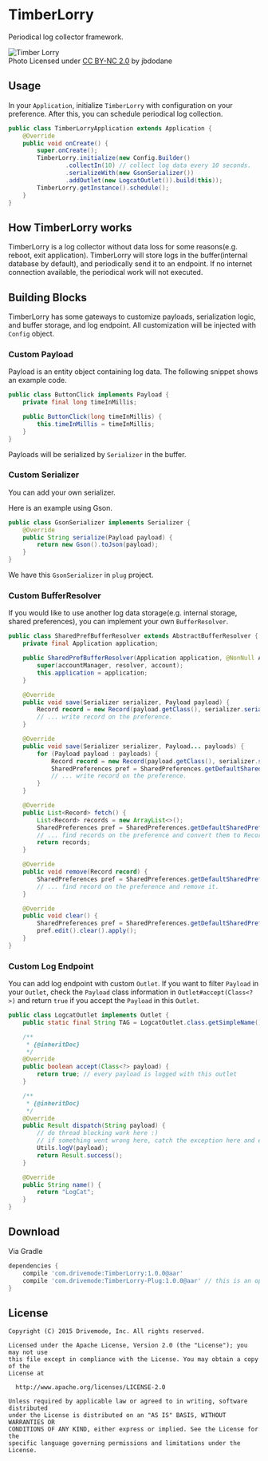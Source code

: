 # TimberLorry

Periodical log collector framework.

![Timber Lorry](https://farm4.staticflickr.com/3746/11950116365_df10a41139_z_d.jpg)  
Photo Licensed under [CC BY-NC 2.0](https://creativecommons.org/licenses/by-nc/2.0/) by jbdodane

## Usage

In your `Application`, initialize `TimberLorry` with configuration on your preference.
After this, you can schedule periodical log collection.

```java
public class TimberLorryApplication extends Application {
    @Override
    public void onCreate() {
        super.onCreate();
        TimberLorry.initialize(new Config.Builder()
                .collectIn(10) // collect log data every 10 seconds.
                .serializeWith(new GsonSerializer())
                .addOutlet(new LogcatOutlet()).build(this));
        TimberLorry.getInstance().schedule();
    }
}
```

## How TimberLorry works

TimberLorry is a log collector without data loss for some reasons(e.g. reboot, exit application).
TimberLorry will store logs in the buffer(internal database by default), and periodically send it to an endpoint.
If no internet connection available, the periodical work will not executed.

## Building Blocks

TimberLorry has some gateways to customize payloads, serialization logic, and buffer storage, and log endpoint.
All customization will be injected with `Config` object.

### Custom Payload

Payload is an entity object containing log data.
The following snippet shows an example code.

```java
public class ButtonClick implements Payload {
    private final long timeInMillis;

    public ButtonClick(long timeInMillis) {
        this.timeInMillis = timeInMillis;
    }
}
```

Payloads will be serialized by `Serializer` in the buffer.

### Custom Serializer

You can add your own serializer.

Here is an example using Gson.

```java
public class GsonSerializer implements Serializer {
    @Override
    public String serialize(Payload payload) {
        return new Gson().toJson(payload);
    }
}
```

We have this `GsonSerializer` in `plug` project.

### Custom BufferResolver

If you would like to use another log data storage(e.g. internal storage, shared preferences), you can
implement your own `BufferResolver`.

```java
public class SharedPrefBufferResolver extends AbstractBufferResolver {
    private final Application application;

    public SharedPrefBufferResolver(Application application, @NonNull AccountManager accountManager, @NonNull ContentResolver resolver, Account account) {
        super(accountManager, resolver, account);
        this.application = application;
    }

    @Override
    public void save(Serializer serializer, Payload payload) {
        Record record = new Record(payload.getClass(), serializer.serialize(payload));
        // ... write record on the preference.
    }

    @Override
    public void save(Serializer serializer, Payload... payloads) {
        for (Payload payload : payloads) {
            Record record = new Record(payload.getClass(), serializer.serialize(payload));
            SharedPreferences pref = SharedPreferences.getDefaultSharedPreferences(application);
            // ... write record on the preference.
        }
    }

    @Override
    public List<Record> fetch() {
        List<Record> records = new ArrayList<>();
        SharedPreferences pref = SharedPreferences.getDefaultSharedPreferences(application);
        // ... find records on the preference and convert them to Record.
        return records;
    }

    @Override
    public void remove(Record record) {
        SharedPreferences pref = SharedPreferences.getDefaultSharedPreferences(application);
        // ... find record on the preference and remove it.
    }

    @Override
    public void clear() {
        SharedPreferences pref = SharedPreferences.getDefaultSharedPreferences(application);
        pref.edit().clear().apply();
    }
}
```

### Custom Log Endpoint

You can add log endpoint with custom `Outlet`.
If you want to filter `Payload` in your `Outlet`, check the `Payload` class information in `Outlet#accept(Class<?>)` and return `true` if you accept the `Payload` in this `Outlet`.

```java
public class LogcatOutlet implements Outlet {
    public static final String TAG = LogcatOutlet.class.getSimpleName();

    /**
     * {@inheritDoc}
     */
    @Override
    public boolean accept(Class<?> payload) {
        return true; // every payload is logged with this outlet
    }

    /**
     * {@inheritDoc}
     */
    @Override
    public Result dispatch(String payload) {
        // do thread blocking work here :)
        // if something went wrong here, catch the exception here and envelope it into Result object to return.
        Utils.logV(payload);
        return Result.success();
    }

    @Override
    public String name() {
        return "LogCat";
    }
}
```

## Download

Via Gradle

```groovy
dependencies {
    compile 'com.drivemode:TimberLorry:1.0.0@aar'
    compile 'com.drivemode:TimberLorry-Plug:1.0.0@aar' // this is an optional
}
```

## License

```
Copyright (C) 2015 Drivemode, Inc. All rights reserved.

Licensed under the Apache License, Version 2.0 (the "License"); you may not use
this file except in compliance with the License. You may obtain a copy of the
License at

  http://www.apache.org/licenses/LICENSE-2.0

Unless required by applicable law or agreed to in writing, software distributed
under the License is distributed on an "AS IS" BASIS, WITHOUT WARRANTIES OR
CONDITIONS OF ANY KIND, either express or implied. See the License for the
specific language governing permissions and limitations under the License.
```
